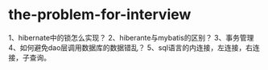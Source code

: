 # the-problem-for-interview
1、hibernate中的锁怎么实现？
2、hiberante与mybatis的区别？
3、事务管理
4、如何避免dao层调用数据库的数据错乱？
5、sql语言的内连接，左连接，右连接，子查询。
